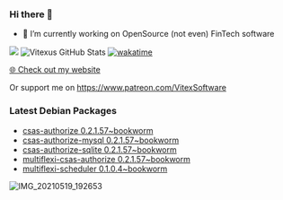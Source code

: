### Hi there 👋

- 🔭 I’m currently working on OpenSource  (not even) FinTech software

![](https://komarev.com/ghpvc/?username=Vitexus)
![Vitexus GitHub Stats](https://github-readme-stats.vercel.app/api?username=Vitexus&show_icons=true)
[![wakatime](https://wakatime.com/badge/user/5abba9ca-813e-43ac-9b5f-b1cfdf3dc1c7.svg)](https://wakatime.com/@5abba9ca-813e-43ac-9b5f-b1cfdf3dc1c7)

<p><a href="https://vitexsoftware.cz">🌐 Check out my website</a></p>

Or support me on https://www.patreon.com/VitexSoftware

### Latest Debian Packages
<!-- DEBIAN-PACKAGES-LIST:START -->
- [csas-authorize 0.2.1.57~bookworm](https://repo.vitexsoftware.com/package.php?package=csas-authorize)
- [csas-authorize-mysql 0.2.1.57~bookworm](https://repo.vitexsoftware.com/package.php?package=csas-authorize-mysql)
- [csas-authorize-sqlite 0.2.1.57~bookworm](https://repo.vitexsoftware.com/package.php?package=csas-authorize-sqlite)
- [multiflexi-csas-authorize 0.2.1.57~bookworm](https://repo.vitexsoftware.com/package.php?package=multiflexi-csas-authorize)
- [multiflexi-scheduler 0.1.0.4~bookworm](https://repo.vitexsoftware.com/package.php?package=multiflexi-scheduler)
<!-- DEBIAN-PACKAGES-LIST:END -->

![IMG_20210519_192653](https://user-images.githubusercontent.com/2621130/120022731-1bd48900-bfed-11eb-90f9-4f88f560b8b7.jpg)

<!--
**Vitexus/Vitexus** is a ✨ _special_ ✨ repository because its `README.md` (this file) appears on your GitHub profile.

Here are some ideas to get you started:

- 🌱 I’m currently learning ...
- 👯 I’m looking to collaborate on ...
- 🤔 I’m looking for help with ...
- 💬 Ask me about ...
- 📫 How to reach me: ...
- 😄 Pronouns: ...
- ⚡ Fun fact: ...
-->


